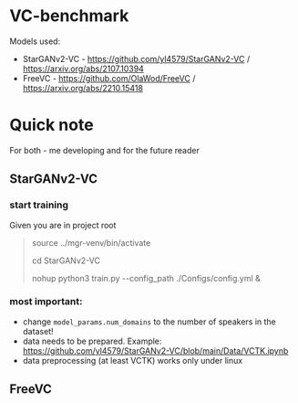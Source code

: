 # VC-benchmark

Models used:
- StarGANv2-VC - https://github.com/yl4579/StarGANv2-VC / https://arxiv.org/abs/2107.10394
- FreeVC - https://github.com/OlaWod/FreeVC / https://arxiv.org/abs/2210.15418


# Quick note
For both - me developing and for the future reader

## StarGANv2-VC
### start training
Given you are in project root
> source ../mgr-venv/bin/activate
>
> cd StarGANv2-VC
> 
> nohup python3 train.py --config_path ./Configs/config.yml &

### most important:
- change `model_params.num_domains` to the number of speakers in the dataset!
- data needs to be prepared. Example: https://github.com/yl4579/StarGANv2-VC/blob/main/Data/VCTK.ipynb
- data preprocessing (at least VCTK) works only under linux


## FreeVC